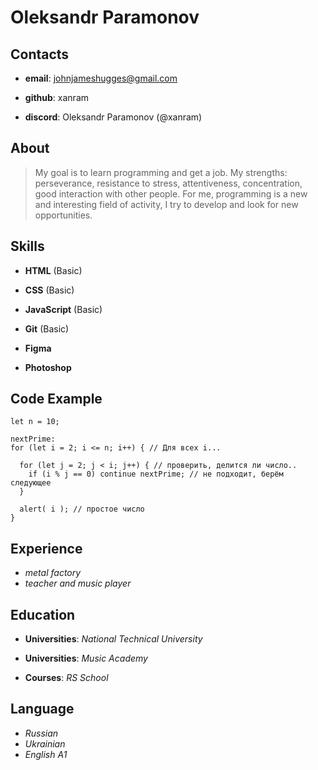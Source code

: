 # Oleksandr Paramonov 

## Contacts
* **email**: johnjameshugges@gmail.com

* **github**: xanram

* **discord**: Oleksandr Paramonov (@xanram) 

## About
> My goal is to learn programming and get a job. My strengths: perseverance, resistance to stress, attentiveness, concentration, good interaction with other people. For me, programming is a new and interesting field of activity, I try to develop and look for new opportunities.

## Skills 
* **HTML** (Basic)

* **CSS** (Basic)

* **JavaScript** (Basic)

* **Git** (Basic)

* **Figma**

* **Photoshop**


## Code Example
```
let n = 10;

nextPrime:
for (let i = 2; i <= n; i++) { // Для всех i...

  for (let j = 2; j < i; j++) { // проверить, делится ли число..
    if (i % j == 0) continue nextPrime; // не подходит, берём следующее
  }

  alert( i ); // простое число
}
```

## Experience
* *metal factory*
* *teacher and music player*

## Education
* **Universities**: *National Technical University*

* **Universities**: *Music Academy*

* **Courses**: *RS School*

## Language
* *Russian*
* *Ukrainian*
* *English A1*
